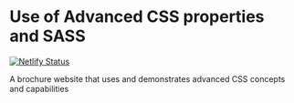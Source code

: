 # Use of Advanced CSS properties and SASS 
[![Netlify Status](https://api.netlify.com/api/v1/badges/f0106b2b-6c24-4ae8-a6d3-03102e806a2f/deploy-status)](https://app.netlify.com/sites/tk-natours/deploys)

A brochure website that uses and demonstrates advanced CSS concepts and capabilities